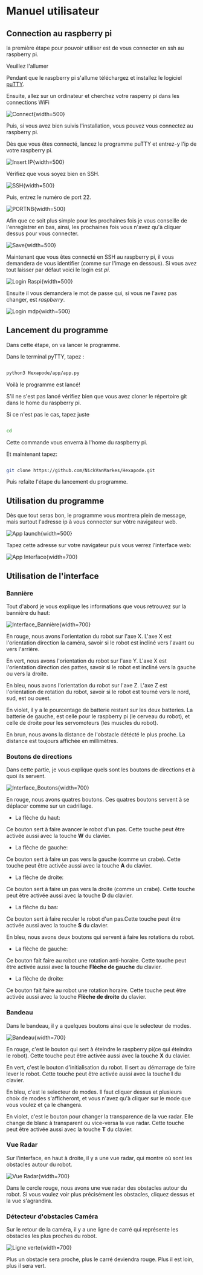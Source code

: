 # Manuel utilisateur

## Connection au raspberry pi

la première étape pour pouvoir utiliser est de vous connecter en ssh au raspberry pi.

Veuillez l'allumer

Pendant que le raspberry pi s'allume téléchargez et installez le logiciel <a href="https://putty.org/">puTTY</a>.

Ensuite, allez sur un ordinateur et cherchez votre rasperry pi dans les connections WiFi

![Connect](img/man_Utilisateur/Connection_au_raspi.png){width=500}

Puis, si vous avez bien suivis l'installation, vous pouvez vous connectez au raspberry pi. 

Dès que vous êtes connecté, lancez le programme puTTY et entrez-y l'ip de votre raspberry pi.

![Insert IP](img/man_Utilisateur/puTTy_Insert_IP.png){width=500}

Vérifiez que vous soyez bien en SSH.

![SSH](img/man_Utilisateur/puTTy_Select_SSH.png){width=500}

Puis, entrez le numéro de port 22.

![PORTNB](img/man_Utilisateur/puTTy_NBPort.png){width=500}

Afin que ce soit plus simple pour les prochaines fois je vous conseille de l'enregistrer en bas, ainsi, les prochaines fois vous n'avez qu'à cliquer dessus pour vous connecter.

![Save](img/man_Utilisateur/puTTy_Save.png){width=500}

Maintenant que vous êtes connecté en SSH au raspberry pi, il vous demandera de vous identifier (comme sur l'image en dessous). Si vous avez tout laisser par défaut voici le login est *pi*.

![Login Raspi](img/man_Utilisateur/Login_Raspi.png){width=500}

Ensuite il vous demandera le mot de passe qui, si vous ne l'avez pas changer, est *raspberry*.

![Login mdp](img/man_Utilisateur/Login_Raspi_mdp.png){width=500}

## Lancement du programme

Dans cette étape, on va lancer le programme.

Dans le terminal pyTTY, tapez :

```bash

python3 Hexapode/app/app.py

```

Voilà le programme est lancé!

S'il ne s'est pas lancé vérifiez bien que vous avez cloner le répertoire git dans le home du raspberry pi.

Si ce n'est pas le cas, tapez juste

```bash

cd

```

Cette commande vous enverra à l'home du raspberry pi. 

Et maintenant tapez:

```bash

git clone https://github.com/NickVanMarkes/Hexapode.git

```

Puis refaite l'étape du lancement du programme.

## Utilisation du programme

Dès que tout seras bon, le programme vous montrera plein de message, mais surtout l'adresse ip à vous connecter sur vôtre navigateur web.

![App launch](img/man_Utilisateur/App_Launch.png){width=500}

Tapez cette adresse sur votre navigateur puis vous verrez l'interface web:

![App Interface](img/man_Utilisateur/InterfaceWeb.png){width=700}

## Utilisation de l'interface

### Bannière
Tout d'abord je vous explique les informations que vous retrouvez sur la bannière du haut:

![Interface_Bannière](img/man_Utilisateur/InterfaceWeb_Banni%C3%A8re.png){width=700}

En rouge, nous avons l'orientation du robot sur l'axe X. L'axe X est l'orientation direction la caméra, savoir si le robot est incliné vers l'avant ou vers l'arrière.

En vert, nous avons l'orientation du robot sur l'axe Y. L'axe X est l'orientation direction des pattes, savoir si le robot est incliné vers la gauche ou vers la droite.

En bleu, nous avons l'orientation du robot sur l'axe Z. L'axe Z est l'orientation de rotation du robot, savoir si le robot est tourné vers le nord, sud, est ou ouest.

En violet, il y a le pourcentage de batterie restant sur les deux batteries. La batterie de gauche, est celle pour le raspberry pi (le cerveau du robot), et celle de droite pour les servomoteurs (les muscles du robot).

En brun, nous avons la distance de l'obstacle détécté le plus proche. La distance est toujours affichée en millimètres.

### Boutons de directions

Dans cette partie, je vous explique quels sont les boutons de directions et à quoi ils servent.

![Interface_Boutons](img/man_Utilisateur/InterfaceWeb_Boutons.png){width=700}

En rouge, nous avons quatres boutons. Ces quatres boutons servent à se déplacer comme sur un cadrillage.

- La flèche du haut:

Ce bouton sert à faire avancer le robot d'un pas. Cette touche peut être activée aussi avec la touche **W** du clavier.

- La flèche de gauche:

Ce bouton sert à faire un pas vers la gauche (comme un crabe). Cette touche peut être activée aussi avec la touche **A** du clavier.

- La flèche de droite:

Ce bouton sert à faire un pas vers la droite (comme un crabe). Cette touche peut être activée aussi avec la touche **D** du clavier.

- La flèche du bas:

Ce bouton sert à faire reculer le robot d'un pas.Cette touche peut être activée aussi avec la touche **S** du clavier.

En bleu, nous avons deux boutons qui servent à faire les rotations du robot. 

- La flèche de gauche:

Ce bouton fait faire au robot une rotation anti-horaire. Cette touche peut être activée aussi avec la touche **Flèche de gauche** du clavier.

- La flèche de droite:

Ce bouton fait faire au robot une rotation horaire. Cette touche peut être activée aussi avec la touche **Flèche de droite** du clavier.

### Bandeau

Dans le bandeau, il y a quelques boutons ainsi que le selecteur de modes.

![Bandeau](img/man_Utilisateur/InterfaceWeb_Boutons_Mid.png){width=700}

En rouge, c'est le bouton qui sert à éteindre le raspberry pi(ce qui éteindra le robot). Cette touche peut être activée aussi avec la touche **X** du clavier.

En vert, c'est le bouton d'initialisation du robot. Il sert au démarrage de faire lever le robot. Cette touche peut être activée aussi avec la touche **I** du clavier.

En bleu, c'est le selecteur de modes. Il faut cliquer dessus et plusieurs choix de modes s'afficheront, et vous n'avez qu'à cliquer sur le mode que vous voulez et ça le changera.

En violet, c'est le bouton pour changer la transparence de la vue radar. Elle change de blanc à transparent ou vice-versa la vue radar. Cette touche peut être activée aussi avec la touche **T** du clavier.

### Vue Radar

Sur l'interface, en haut à droite, il y a une vue radar, qui montre où sont les obstacles autour du robot.

![Vue Radar](img/man_Utilisateur/InterfaceWeb_VueRadar.png){width=700}

Dans le cercle rouge, nous avons une vue radar des obstacles autour du robot. Si vous voulez voir plus précisément les obstacles, cliquez dessus et la vue s'agrandira.

### Détecteur d'obstacles Caméra

Sur le retour de la caméra, il y a une ligne de carré qui représente les obstacles les plus proches du robot.

![Ligne verte](img/man_Utilisateur/InterfaceWeb_LigneCarre.png){width=700}

Plus un obstacle sera proche, plus le carré deviendra rouge. Plus il est loin, plus il sera vert.

